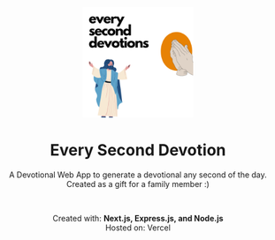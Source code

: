 <div align="center">

  <img src="public/logo.jpg" alt="logo" width="200" height="auto" />
  <h1>Every Second Devotion</h1>
  
  <p>
    A Devotional Web App to generate a devotional any second of the day. Created as a gift for a family member :) 
  </p>
  <br />
  <p>
    Created with: <b>Next.js, Express.js, and Node.js</b>
    <br>
    Hosted on: Vercel
  </p>
</div>


